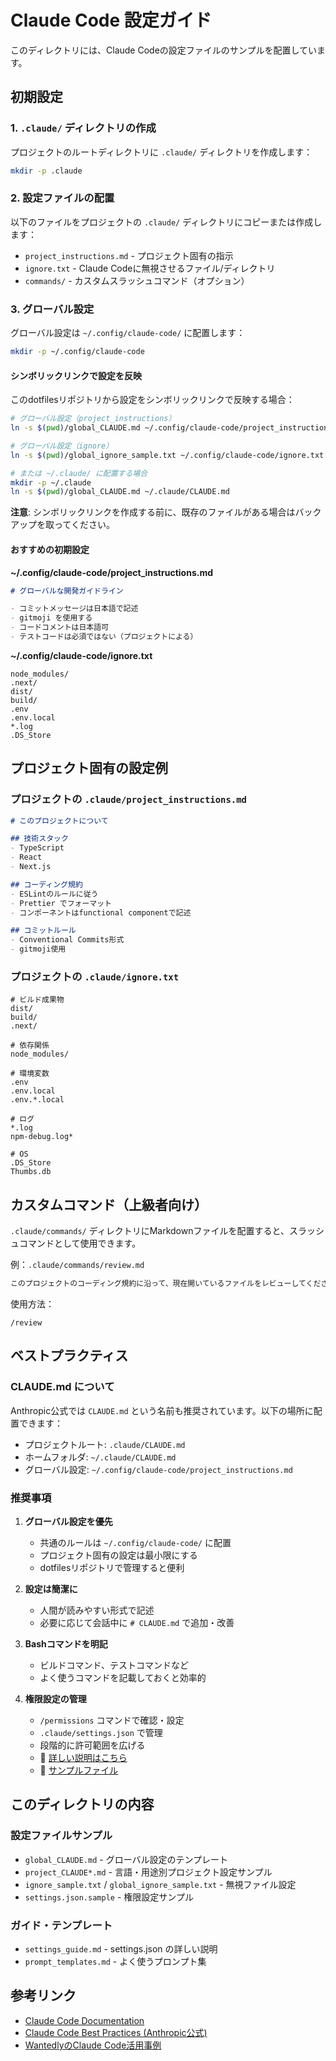 # Claude Code 設定ガイド

このディレクトリには、Claude Codeの設定ファイルのサンプルを配置しています。

## 初期設定

### 1. `.claude/` ディレクトリの作成

プロジェクトのルートディレクトリに `.claude/` ディレクトリを作成します：

```bash
mkdir -p .claude
```

### 2. 設定ファイルの配置

以下のファイルをプロジェクトの `.claude/` ディレクトリにコピーまたは作成します：

- `project_instructions.md` - プロジェクト固有の指示
- `ignore.txt` - Claude Codeに無視させるファイル/ディレクトリ
- `commands/` - カスタムスラッシュコマンド（オプション）

### 3. グローバル設定

グローバル設定は `~/.config/claude-code/` に配置します：

```bash
mkdir -p ~/.config/claude-code
```

#### シンボリックリンクで設定を反映

このdotfilesリポジトリから設定をシンボリックリンクで反映する場合：

```bash
# グローバル設定（project_instructions）
ln -s $(pwd)/global_CLAUDE.md ~/.config/claude-code/project_instructions.md

# グローバル設定（ignore）
ln -s $(pwd)/global_ignore_sample.txt ~/.config/claude-code/ignore.txt

# または ~/.claude/ に配置する場合
mkdir -p ~/.claude
ln -s $(pwd)/global_CLAUDE.md ~/.claude/CLAUDE.md
```

**注意**: シンボリックリンクを作成する前に、既存のファイルがある場合はバックアップを取ってください。

#### おすすめの初期設定

**~/.config/claude-code/project_instructions.md**
```markdown
# グローバルな開発ガイドライン

- コミットメッセージは日本語で記述
- gitmoji を使用する
- コードコメントは日本語可
- テストコードは必須ではない（プロジェクトによる）
```

**~/.config/claude-code/ignore.txt**
```
node_modules/
.next/
dist/
build/
.env
.env.local
*.log
.DS_Store
```

## プロジェクト固有の設定例

### プロジェクトの `.claude/project_instructions.md`

```markdown
# このプロジェクトについて

## 技術スタック
- TypeScript
- React
- Next.js

## コーディング規約
- ESLintのルールに従う
- Prettier でフォーマット
- コンポーネントはfunctional componentで記述

## コミットルール
- Conventional Commits形式
- gitmoji使用
```

### プロジェクトの `.claude/ignore.txt`

```
# ビルド成果物
dist/
build/
.next/

# 依存関係
node_modules/

# 環境変数
.env
.env.local
.env.*.local

# ログ
*.log
npm-debug.log*

# OS
.DS_Store
Thumbs.db
```

## カスタムコマンド（上級者向け）

`.claude/commands/` ディレクトリにMarkdownファイルを配置すると、スラッシュコマンドとして使用できます。

例：`.claude/commands/review.md`
```markdown
このプロジェクトのコーディング規約に沿って、現在開いているファイルをレビューしてください。
```

使用方法：
```
/review
```

## ベストプラクティス

### CLAUDE.md について

Anthropic公式では `CLAUDE.md` という名前も推奨されています。以下の場所に配置できます：

- プロジェクトルート: `.claude/CLAUDE.md`
- ホームフォルダ: `~/.claude/CLAUDE.md`
- グローバル設定: `~/.config/claude-code/project_instructions.md`

### 推奨事項

1. **グローバル設定を優先**
   - 共通のルールは `~/.config/claude-code/` に配置
   - プロジェクト固有の設定は最小限にする
   - dotfilesリポジトリで管理すると便利

2. **設定は簡潔に**
   - 人間が読みやすい形式で記述
   - 必要に応じて会話中に `# CLAUDE.md` で追加・改善

3. **Bashコマンドを明記**
   - ビルドコマンド、テストコマンドなど
   - よく使うコマンドを記載しておくと効率的

4. **権限設定の管理**
   - `/permissions` コマンドで確認・設定
   - `.claude/settings.json` で管理
   - 段階的に許可範囲を広げる
   - 📖 [詳しい説明はこちら](./settings_guide.md)
   - 💾 [サンプルファイル](./settings.json.sample)

## このディレクトリの内容

### 設定ファイルサンプル
- `global_CLAUDE.md` - グローバル設定のテンプレート
- `project_CLAUDE*.md` - 言語・用途別プロジェクト設定サンプル
- `ignore_sample.txt` / `global_ignore_sample.txt` - 無視ファイル設定
- `settings.json.sample` - 権限設定サンプル

### ガイド・テンプレート
- `settings_guide.md` - settings.json の詳しい説明
- `prompt_templates.md` - よく使うプロンプト集

## 参考リンク

- [Claude Code Documentation](https://docs.claude.com/claude-code)
- [Claude Code Best Practices (Anthropic公式)](https://www.anthropic.com/engineering/claude-code-best-practices)
- [WantedlyのClaude Code活用事例](https://www.wantedly.com/companies/wantedly/post_articles/981006)
